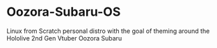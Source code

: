 # Oozora-Subaru-OS
Linux from Scratch personal distro with the goal of theming around the Hololive 2nd Gen Vtuber Oozora Subaru
